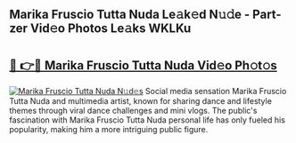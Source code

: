 ## Marika Fruscio Tutta Nuda Le𝚊k𝚎d N𝚞𝚍e - Part-zer Vid𝚎o Photos Le𝚊ks WKLKu

# <h2><a href="http://fbf442.evod.top/?m=Marika+Fruscio+Tutta+Nuda">🔗 👉🔴 Marika Fruscio Tutta Nuda Vid𝚎o Ph𝚘t𝚘s</a></h2>

[![Marika Fruscio Tutta Nuda N𝚞d𝚎s](https://i.imgur.com/8V9OHl7.gif)](http://fbf442.evod.top/?m=Marika+Fruscio+Tutta+Nuda)
Social media sensation Marika Fruscio Tutta Nuda and multimedia artist, known for sharing dance and lifestyle themes through viral dance challenges and mini vlogs. The public's fascination with Marika Fruscio Tutta Nuda personal life has only fueled his popularity, making him a more intriguing public figure. 
